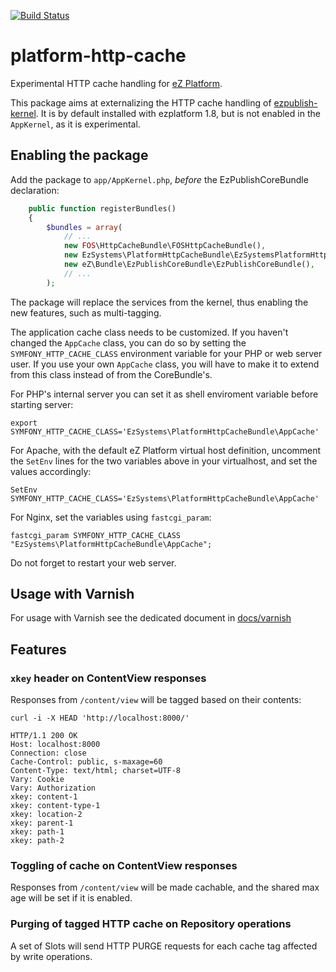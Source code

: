 [![Build Status](https://travis-ci.org/ezsystems/ezplatform-http-cache.svg?branch=master)](https://travis-ci.org/ezsystems/ezplatform-http-cache)

# platform-http-cache

Experimental HTTP cache handling for [eZ Platform][ezplatform].

This package aims at externalizing the HTTP cache handling of [ezpublish-kernel][ezpublish-kernel].
It is by default installed with ezplatform 1.8, but is not enabled in the `AppKernel`, as it is experimental.

## Enabling the package
Add the package to `app/AppKernel.php`, *before* the EzPublishCoreBundle declaration:

```php
    public function registerBundles()
    {
        $bundles = array(
            // ...
            new FOS\HttpCacheBundle\FOSHttpCacheBundle(),
            new EzSystems\PlatformHttpCacheBundle\EzSystemsPlatformHttpCacheBundle();
            new eZ\Bundle\EzPublishCoreBundle\EzPublishCoreBundle(),
            // ...
        );
```

The package will replace the services from the kernel, thus enabling the new features, such as multi-tagging.

The application cache class needs to be customized. If you haven't changed the `AppCache` class, you can do so
by setting the `SYMFONY_HTTP_CACHE_CLASS` environment variable for your PHP or web server user.
If you use your own `AppCache` class, you will have to make it to extend from this class instead
of from the CoreBundle's.

For PHP's internal server you can set it as shell enviroment variable before starting server:

    export SYMFONY_HTTP_CACHE_CLASS='EzSystems\PlatformHttpCacheBundle\AppCache'

For Apache, with the default eZ Platform virtual host definition, uncomment the `SetEnv` lines for the two
variables above in your virtualhost, and set the values accordingly:

    SetEnv SYMFONY_HTTP_CACHE_CLASS='EzSystems\PlatformHttpCacheBundle\AppCache'

For Nginx, set the variables using `fastcgi_param`:

    fastcgi_param SYMFONY_HTTP_CACHE_CLASS "EzSystems\PlatformHttpCacheBundle\AppCache";
    
Do not forget to restart your web server.

## Usage with Varnish

For usage with Varnish see the dedicated document in [docs/varnish](docs/varnish/varnish.md)


## Features

### `xkey` header on ContentView responses
Responses from `/content/view` will be tagged based on their contents:

```
curl -i -X HEAD 'http://localhost:8000/'

HTTP/1.1 200 OK
Host: localhost:8000
Connection: close
Cache-Control: public, s-maxage=60
Content-Type: text/html; charset=UTF-8
Vary: Cookie
Vary: Authorization
xkey: content-1
xkey: content-type-1
xkey: location-2
xkey: parent-1
xkey: path-1
xkey: path-2
```

### Toggling of cache on ContentView responses
Responses from `/content/view` will be made cachable, and the shared max age will be set if it is enabled.

### Purging of tagged HTTP cache on Repository operations
A set of Slots will send HTTP PURGE requests for each cache tag affected by write operations. 

[ezplatform]: http://github.com/ezsystems/ezplatform
[ezpublish-kernel]: http://github.com/ezsystems/ezpubish-kernel
